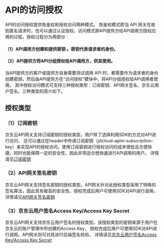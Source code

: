 # API的访问授权

API的访问授权提供免鉴权和授权访问两种模式。
免鉴权模式即当 API 网关在收到匿名请求时，也可以通过认证授权。访问模式即API提供方给API调用方授权应用的过程，授权过程分为两部分：
#### （1）API调用方创建和提供密钥 。密钥代表请求者的身份。
#### （2）API提供方将API分组授权给API调用方，供其使用。
当API提供方的客户或提供方自身需要测试调用 API 时，都需要作为请求者的身份创建密钥，然后由API提供方在“访问授权”模块中，将API分组授权给API调用者使用。
其中授权访问模式可支持三种授权类型：订阅密钥、API网关签名、京东云用户签名。三种类型的简介如下。



## 授权类型
### （1）订阅密钥

京东云API网关支持订阅密钥的授权类型。用户除了选择利用SDK的方式对API进行访问， 还可以通过在header中传递订阅密钥（jdcloud-apim-subscription-key）来实现API的授权访问。使用订阅密钥进行授权访问的成本很低且方便快捷，同时也能保障一定的安全性，因此非常适合想快速进行API调用的用户。
详情请见[订阅密钥](../Getting-Started/example_SignatureKey.md)

### （2）API网关签名密钥

京东云API网关支持签名密钥的授权类型。API网关针对此授权类型采用了特殊的签名算法，因此具有极高的安全性，授权完成后用户可使用SDK对API进行调用。
详情请见[API网关签名密钥](../Getting-Started/example_SignatureKey.md)

### （3）京东云用户签名Access Key/Access Key Secret

京东云API网关支持京东云用户签名的授权类型。该授权类型的密钥来源于用户在京东云的账户管理中所创建的Access Key， 授权完成后用户可使用SDK对API进行调用。API网关则可对其进行后端签名校验。
详情请见[京东云用户签名Access Key/Access Key Secret](../Getting-Started/example_SignatureKey.md)
 

 








  

